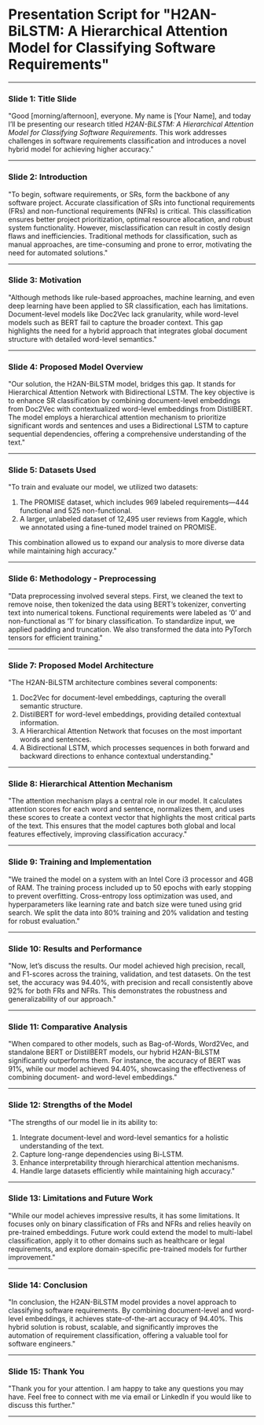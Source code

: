 # Presentation Script for "H2AN-BiLSTM: A Hierarchical Attention Model for Classifying Software Requirements"

---

### Slide 1: Title Slide
"Good [morning/afternoon], everyone. My name is [Your Name], and today I’ll be presenting our research titled *H2AN-BiLSTM: A Hierarchical Attention Model for Classifying Software Requirements*. This work addresses challenges in software requirements classification and introduces a novel hybrid model for achieving higher accuracy."

---

### Slide 2: Introduction
"To begin, software requirements, or SRs, form the backbone of any software project. Accurate classification of SRs into functional requirements (FRs) and non-functional requirements (NFRs) is critical. This classification ensures better project prioritization, optimal resource allocation, and robust system functionality. However, misclassification can result in costly design flaws and inefficiencies. Traditional methods for classification, such as manual approaches, are time-consuming and prone to error, motivating the need for automated solutions."

---

### Slide 3: Motivation
"Although methods like rule-based approaches, machine learning, and even deep learning have been applied to SR classification, each has limitations. Document-level models like Doc2Vec lack granularity, while word-level models such as BERT fail to capture the broader context. This gap highlights the need for a hybrid approach that integrates global document structure with detailed word-level semantics."

---

### Slide 4: Proposed Model Overview
"Our solution, the H2AN-BiLSTM model, bridges this gap. It stands for Hierarchical Attention Network with Bidirectional LSTM. The key objective is to enhance SR classification by combining document-level embeddings from Doc2Vec with contextualized word-level embeddings from DistilBERT. The model employs a hierarchical attention mechanism to prioritize significant words and sentences and uses a Bidirectional LSTM to capture sequential dependencies, offering a comprehensive understanding of the text."

---

### Slide 5: Datasets Used
"To train and evaluate our model, we utilized two datasets:

1. The PROMISE dataset, which includes 969 labeled requirements—444 functional and 525 non-functional.
2. A larger, unlabeled dataset of 12,495 user reviews from Kaggle, which we annotated using a fine-tuned model trained on PROMISE.

This combination allowed us to expand our analysis to more diverse data while maintaining high accuracy."

---

### Slide 6: Methodology - Preprocessing
"Data preprocessing involved several steps. First, we cleaned the text to remove noise, then tokenized the data using BERT’s tokenizer, converting text into numerical tokens. Functional requirements were labeled as ‘0’ and non-functional as ‘1’ for binary classification. To standardize input, we applied padding and truncation. We also transformed the data into PyTorch tensors for efficient training."

---

### Slide 7: Proposed Model Architecture
"The H2AN-BiLSTM architecture combines several components:

1. Doc2Vec for document-level embeddings, capturing the overall semantic structure.
2. DistilBERT for word-level embeddings, providing detailed contextual information.
3. A Hierarchical Attention Network that focuses on the most important words and sentences.
4. A Bidirectional LSTM, which processes sequences in both forward and backward directions to enhance contextual understanding."

---

### Slide 8: Hierarchical Attention Mechanism
"The attention mechanism plays a central role in our model. It calculates attention scores for each word and sentence, normalizes them, and uses these scores to create a context vector that highlights the most critical parts of the text. This ensures that the model captures both global and local features effectively, improving classification accuracy."

---

### Slide 9: Training and Implementation
"We trained the model on a system with an Intel Core i3 processor and 4GB of RAM. The training process included up to 50 epochs with early stopping to prevent overfitting. Cross-entropy loss optimization was used, and hyperparameters like learning rate and batch size were tuned using grid search. We split the data into 80% training and 20% validation and testing for robust evaluation."

---

### Slide 10: Results and Performance
"Now, let’s discuss the results. Our model achieved high precision, recall, and F1-scores across the training, validation, and test datasets. On the test set, the accuracy was 94.40%, with precision and recall consistently above 92% for both FRs and NFRs. This demonstrates the robustness and generalizability of our approach."

---

### Slide 11: Comparative Analysis
"When compared to other models, such as Bag-of-Words, Word2Vec, and standalone BERT or DistilBERT models, our hybrid H2AN-BiLSTM significantly outperforms them. For instance, the accuracy of BERT was 91%, while our model achieved 94.40%, showcasing the effectiveness of combining document- and word-level embeddings."

---

### Slide 12: Strengths of the Model
"The strengths of our model lie in its ability to:

1. Integrate document-level and word-level semantics for a holistic understanding of the text.
2. Capture long-range dependencies using Bi-LSTM.
3. Enhance interpretability through hierarchical attention mechanisms.
4. Handle large datasets efficiently while maintaining high accuracy."

---

### Slide 13: Limitations and Future Work
"While our model achieves impressive results, it has some limitations. It focuses only on binary classification of FRs and NFRs and relies heavily on pre-trained embeddings. Future work could extend the model to multi-label classification, apply it to other domains such as healthcare or legal requirements, and explore domain-specific pre-trained models for further improvement."

---

### Slide 14: Conclusion
"In conclusion, the H2AN-BiLSTM model provides a novel approach to classifying software requirements. By combining document-level and word-level embeddings, it achieves state-of-the-art accuracy of 94.40%. This hybrid solution is robust, scalable, and significantly improves the automation of requirement classification, offering a valuable tool for software engineers."

---

### Slide 15: Thank You
"Thank you for your attention. I am happy to take any questions you may have. Feel free to connect with me via email or LinkedIn if you would like to discuss this further."

---

